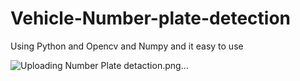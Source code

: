# Vehicle-Number-plate-detection
Using Python and Opencv and Numpy and it easy to use

![Uploading Number Plate detaction.png…]()
